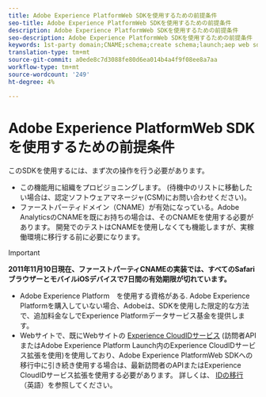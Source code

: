 ```yaml
---
title: Adobe Experience PlatformWeb SDKを使用するための前提条件
seo-title: Adobe Experience PlatformWeb SDKを使用するための前提条件
description: Adobe Experience PlatformWeb SDKを使用するための前提条件
seo-description: Adobe Experience PlatformWeb SDKを使用するための前提条件
keywords: 1st-party domain;CNAME;schema;create schema;launch;aep web sdk extension;extension;configuration id;configuration tool;data element;create data element;XDM Object;sendEvent;send Event;
translation-type: tm+mt
source-git-commit: a0ede8c7d3088fe80d6ea014b4a4f9f08ee8a7aa
workflow-type: tm+mt
source-wordcount: '249'
ht-degree: 4%

---
```



# Adobe Experience PlatformWeb SDKを使用するための前提条件

このSDKを使用するには、まず次の操作を行う必要があります。

- この機能用に組織をプロビジョニングします。 (待機中のリストに移動したい場合は、認定ソフトウェアマネージャ(CSM)にお問い合わせください)。
- ファーストパーティドメイン（CNAME）が有効になっている。Adobe AnalyticsのCNAMEを既にお持ちの場合は、そのCNAMEを使用する必要があります。 開発でのテストはCNAMEを使用しなくても機能しますが、実稼働環境に移行する前に必要になります。

>[!IMPORTANT]
>
>**2011年11月10日現在、ファーストパーティCNAMEの実装では、すべてのSafariブラウザーとモバイルiOSデバイスで7日間の有効期限が切れています。**

- Adobe Experience Platform　を使用する資格がある. Adobe Experience Platformを購入していない場合、Adobeは、SDKを使用した限定的な方法で、追加料金なしでExperience Platformデータサービス基金を提供します。
- Webサイトで、既にWebサイトの [Experience CloudIDサービス](https://experienceleague.adobe.com/docs/experience-platform/edge/identity/overview.html) (訪問者APIまたはAdobe Experience Platform Launch内のExperience CloudIDサービス拡張を使用)を使用しており、Adobe Experience PlatformWeb SDKへの移行中に引き続き使用する場合は、最新訪問者のAPIまたはExperience CloudIDサービス拡張を使用する必要があります。 詳しくは、 [IDの移行](https://experienceleague.adobe.com/docs/experience-platform/edge/identity/overview.html?lang=en#identity) （英語）を参照してください。
